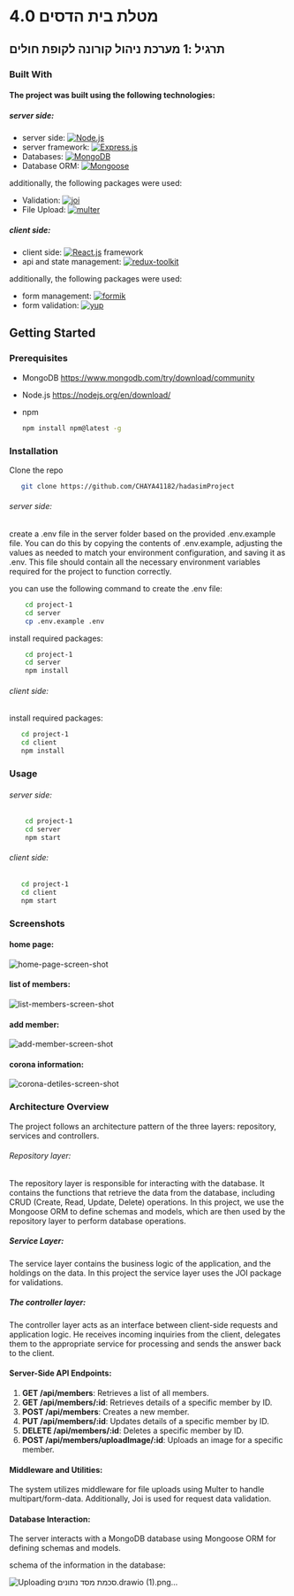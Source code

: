 # מטלת בית הדסים 4.0

## תרגיל :1 מערכת ניהול קורונה לקופת חולים 


### Built With

#### The project was built using the following technologies:

##### server side:

* server side: [![Node.js][Node.js]][Node.js-url]
* server framework: [![Express.js][Express.js]][Express.js-url]
* Databases:  [![MongoDB][MongoDB]][MongoDB-url]
*  Database ORM: [![Mongoose][Mongoose]][Mongoose-url]

additionally, the following packages were used:
*  Validation: [![joi][joi]][joi-url]
*  File Upload: [![multer][multer]][multer-url]


##### client side:
* client side: [![React.js][React.js]][React-url] framework
* api and state management: [![redux-toolkit][redux-toolkit]][redux-toolkit-url]

additionally, the following packages were used:
* form management: [![formik][formik]][formik-url]
* form validation: [![yup][yup]][formik-url]


## Getting Started

### Prerequisites

* MongoDB
   https://www.mongodb.com/try/download/community

* Node.js
   https://nodejs.org/en/download/  

* npm
   ```sh
   npm install npm@latest -g
   ```

### Installation
 Clone the repo
```sh
   git clone https://github.com/CHAYA41182/hadasimProject
```
###### server side:

create a .env file in the server folder based on the provided .env.example file. You can do this by copying the contents of .env.example, adjusting the values as needed to match your environment configuration, and saving it as .env. This file should contain all the necessary environment variables required for the project to function correctly.

you can use the following command to create the .env file:
```sh
    cd project-1
    cd server
    cp .env.example .env
```


install required packages:
```sh
    cd project-1
    cd server
    npm install

 ```

###### client side:
install required packages:

 ```sh
    cd project-1
    cd client
    npm install

 ```
### Usage
###### server side:
```sh
    cd project-1
    cd server
    npm start

```
###### client side:
 ```sh
    cd project-1
    cd client
    npm start

 ```



### Screenshots
#### home page:
![home-page-screen-shot](https://github.com/CHAYA41182/hadasimProject/assets/66823881/055686ac-a904-4f0d-ba82-71e3f97266d6)
#### list of members:
![list-members-screen-shot](https://github.com/CHAYA41182/hadasimProject/assets/66823881/9d9f541b-8ac7-40a1-81a5-5cbae9d23824)
#### add member:
![add-member-screen-shot](https://github.com/CHAYA41182/hadasimProject/assets/66823881/d2c4d7e9-a02b-4cce-a0cd-0c5786633e2d)
#### corona information:
![corona-detiles-screen-shot](https://github.com/CHAYA41182/hadasimProject/assets/66823881/6dc4714c-2bc3-41ff-b548-5ae9cb7fcce4)



### Architecture Overview

The project follows an architecture pattern of the three layers: repository, services and controllers.

###### Repository layer:
The repository layer is responsible for interacting with the database. It contains the functions that retrieve the data from the database, including CRUD (Create, Read, Update, Delete) operations. In this project, we use the Mongoose ORM to define schemas and models, which are then used by the repository layer to perform database operations.

##### Service Layer:
The service layer contains the business logic of the application, and the holdings on the data. In this project the service layer uses the JOI package for validations.

##### The controller layer:
The controller layer acts as an interface between client-side requests and application logic. He receives incoming inquiries from the client, delegates them to the appropriate service for processing and sends the answer back to the client.

#### Server-Side API Endpoints:

1. **GET /api/members**: Retrieves a list of all members.
2. **GET /api/members/:id**: Retrieves details of a specific member by ID.
3. **POST /api/members**: Creates a new member.
4. **PUT /api/members/:id**: Updates details of a specific member by ID.
5. **DELETE /api/members/:id**: Deletes a specific member by ID.
6. **POST /api/members/uploadImage/:id**: Uploads an image for a specific member.


#### Middleware and Utilities:

The system utilizes middleware for file uploads using Multer to handle multipart/form-data. Additionally, Joi is used for request data validation.

#### Database Interaction:

The server interacts with a MongoDB database using Mongoose ORM for defining schemas and models.

schema of the information in the database:

![Uploading סכמת מסד נתונים.drawio (1).png…]()




<!-- MARKDOWN LINKS & IMAGES -->
<!-- https://www.markdownguide.org/basic-syntax/#reference-style-links -->
[Node.js]: https://img.shields.io/badge/Node.js-43853D?style=for-the-badge&logo=node.js&logoColor=white
[Node.js-url]: https://nodejs.org/en/
[Express.js]: https://img.shields.io/badge/Express.js-404D59?style=for-the-badge
[Express.js-url]: https://expressjs.com/
[MongoDB]: https://img.shields.io/badge/MongoDB-4EA94B?style=for-the-badge&logo=mongodb&logoColor=white
[MongoDB-url]: https://www.mongodb.com/
[Mongoose]: https://img.shields.io/badge/Mongoose-880000?style=for-the-badge&logoColor=white
[Mongoose-url]: https://mongoosejs.com/
[React.js]: https://img.shields.io/badge/React-20232A?style=for-the-badge&logo=react&logoColor=61DAFB
[React-url]: https://reactjs.org/
[Material-UI]: https://img.shields.io/badge/Material--UI-0081CB?style=for-the-badge&logo=material-ui&logoColor=white
[Material-UI-url]: https://material-ui.com/
[redux-toolkit]: https://img.shields.io/badge/Redux-593D88?style=for-the-badge&logo=redux&logoColor=white
[redux-toolkit-url]: https://redux-toolkit.js.org/
[formik]: https://img.shields.io/badge/Formik-FF69B4?style=for-the-badge&logoColor=white
[formik-url]: https://formik.org/
[yup]: https://img.shields.io/badge/Yup-FF69B4?style=for-the-badge&logoColor=white
[react-apexcharts]: https://img.shields.io/badge/ApexCharts-FF69B4?style=for-the-badge&logoColor=white
[react-apexcharts-url]: https://apexcharts.com/
[react-router-dom]: https://img.shields.io/badge/React_Router-CA4245?style=for-the-badge&logo=react-router&logoColor=white
[react-router-dom-url]: https://reactrouter.com/
[react-icons]: https://img.shields.io/badge/React_Icons-61DAFB?style=for-the-badge&logo=react-icons&logoColor=white
[react-icons-url]: https://react-icons.github.io/react-icons/
[cors]: https://img.shields.io/badge/cors-20232A?style=for-the-badge&logo=cors&logoColor=61DAFB
[cors-url]: https://www.npmjs.com/package/cors
[dotenv]: https://img.shields.io/badge/dotenv-20232A?style=for-the-badge&logo=dotenv&logoColor=61DAFB
[dotenv-url]: https://www.npmjs.com/package/dotenv
[joi]: https://img.shields.io/badge/joi-20232A?style=for-the-badge&logo=joi&logoColor=61DAFB
[joi-url]: https://www.npmjs.com/package/joi
[multer]: https://img.shields.io/badge/multer-20232A?style=for-the-badge&logo=multer&logoColor=61DAFB
[multer-url]: https://www.npmjs.com/package/multer







